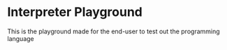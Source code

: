 # Interpreter Playground

This is the playground made for the end-user to test out the programming language
